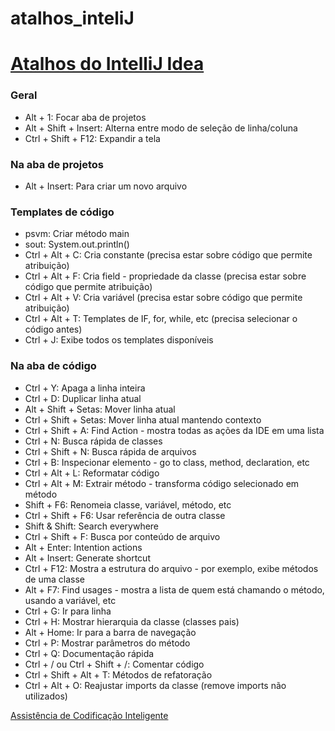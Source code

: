 # atalhos_inteliJ

# [Atalhos do IntelliJ Idea](http://www.basef.com.br/index.php/Atalhos_do_IntelliJ_Idea)

### Geral

- Alt + 1: Focar aba de projetos
- Alt + Shift + Insert: Alterna entre modo de seleção de linha/coluna
- Ctrl + Shift + F12: Expandir a tela

### Na aba de projetos

- Alt + Insert: Para criar um novo arquivo

### Templates de código

- psvm: Criar método main
- sout: System.out.println()
- Ctrl + Alt + C: Cria constante (precisa estar sobre código que permite atribuição)
- Ctrl + Alt + F: Cria field - propriedade da classe (precisa estar sobre código que permite atribuição)
- Ctrl + Alt + V: Cria variável (precisa estar sobre código que permite atribuição)
- Ctrl + Alt + T: Templates de IF, for, while, etc (precisa selecionar o código antes)
- Ctrl + J: Exibe todos os templates disponíveis

### Na aba de código

- Ctrl + Y: Apaga a linha inteira
- Ctrl + D: Duplicar linha atual
- Alt + Shift + Setas: Mover linha atual
- Ctrl + Shift + Setas: Mover linha atual mantendo contexto
- Ctrl + Shift + A: Find Action - mostra todas as ações da IDE em uma lista
- Ctrl + N: Busca rápida de classes
- Ctrl + Shift + N: Busca rápida de arquivos
- Ctrl + B: Inspecionar elemento - go to class, method, declaration, etc
- Ctrl + Alt + L: Reformatar código
- Ctrl + Alt + M: Extrair método - transforma código selecionado em método
- Shift + F6: Renomeia classe, variável, método, etc
- Ctrl + Shift + F6: Usar referência de outra classe
- Shift & Shift: Search everywhere
- Ctrl + Shift + F: Busca por conteúdo de arquivo
- Alt + Enter: Intention actions
- Alt + Insert: Generate shortcut
- Ctrl + F12: Mostra a estrutura do arquivo - por exemplo, exibe métodos de uma classe
- Alt + F7: Find usages - mostra a lista de quem está chamando o método, usando a variável, etc
- Ctrl + G: Ir para linha
- Ctrl + H: Mostrar hierarquia da classe (classes pais)
- Alt + Home: Ir para a barra de navegação
- Ctrl + P: Mostrar parâmetros do método
- Ctrl + Q: Documentação rápida
- Ctrl + / ou Ctrl + Shift + /: Comentar código
- Ctrl + Shift + Alt + T: Métodos de refatoração
- Ctrl + Alt + O: Reajustar imports da classe (remove imports não utilizados)


[Assistência de Codificação Inteligente](https://www.jetbrains.com/lp/intellij-frameworks/)
